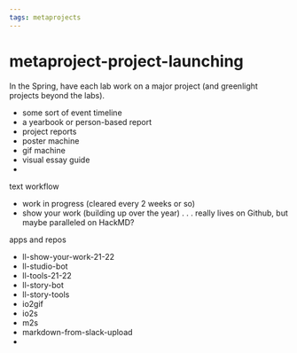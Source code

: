 ```yaml
---
tags: metaprojects
---
```


# metaproject-project-launching

In the Spring, have each lab work on a major project (and greenlight projects beyond the labs).

* some sort of event timeline
* a yearbook or person-based report
* project reports
* poster machine
* gif machine
* visual essay guide
* 


text workflow
* work in progress (cleared every 2 weeks or so)
* show your work (building up over the year) . . . really lives on Github, but maybe paralleled on HackMD?


apps and repos
* ll-show-your-work-21-22
* ll-studio-bot
* ll-tools-21-22
* ll-story-bot
* ll-story-tools
* io2gif
* io2s
* m2s
* markdown-from-slack-upload
* 
